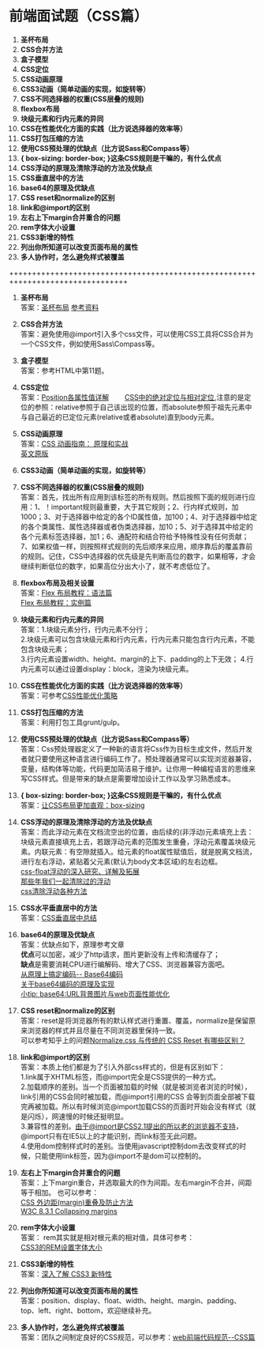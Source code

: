 # 前端面试题（CSS篇）

1. **圣杯布局**
2. **CSS合并方法**
3. **盒子模型**
4. **CSS定位**
5. **CSS动画原理**
6. **CSS3动画（简单动画的实现，如旋转等）**
7. **CSS不同选择器的权重(CSS层叠的规则)**
8. **flexbox布局**
9. **块级元素和行内元素的异同**
10. **CSS在性能优化方面的实践（比方说选择器的效率等）**
11. **CSS打包压缩的方法**
12. **使用CSS预处理的优缺点（比方说Sass和Compass等）**
13. **{ box-sizing: border-box; }这条CSS规则是干嘛的，有什么优点**
14. **CSS浮动的原理及清除浮动的方法及优缺点**
15. **CSS垂直居中的方法**
16. **base64的原理及优缺点**
17. **CSS reset和normalize的区别**
18. **link和@import的区别**
19. **左右上下margin合并重合的问题**  
20. **rem字体大小设置**  
21. **CSS3新增的特性**  
22. **列出你所知道可以改变页面布局的属性**
23. **多人协作时，怎么避免样式被覆盖**

++++++++++++++++++++++++++++++++++++++++++++++++++++++++++++++++++++++++++++++++

1. **圣杯布局**  
   答案：[圣杯布局](http://chen106106.iteye.com/blog/1631865) [参考资料](http://alistapart.com/article/holygrail)  

2. **CSS合并方法**  
   答案：避免使用@import引入多个css文件，可以使用CSS工具将CSS合并为一个CSS文件，例如使用Sass\Compass等。  

3. **盒子模型**  
   答案：参考HTML中第11题。  

4. **CSS定位**  
   答案：[Position各属性值详解](http://www.cnblogs.com/fsjohnhuang/p/3967350.html)　　
   [CSS中的绝对定位与相对定位](http://www.cnblogs.com/jiqing9006/archive/2012/07/26/2610586.html),注意的是定位的参照：relative参照于自己该出现的位置，而absolute参照于祖先元素中与自己最近的已定位元素(relative或者absolute)直到body元素。

5. **CSS动画原理**  
   答案：[CSS 动画指南： 原理和实战 ](http://www.uml.org.cn/html/201110311.asp)  
   [英文原版](https://www.smashingmagazine.com/2011/09/the-guide-to-css-animation-principles-and-examples/#more-105335)

6. **CSS3动画（简单动画的实现，如旋转等）**  

7. **CSS不同选择器的权重(CSS层叠的规则)**  
   答案：首先，找出所有应用到该标签的所有规则。然后按照下面的规则进行应用：1、！important规则最重要，大于其它规则；2、行内样式规则，加1000；3、对于选择器中给定的各个ID属性值，加100；4、对于选择器中给定的各个类属性、属性选择器或者伪类选择器，加10；5、对于选择其中给定的各个元素标签选择器，加1；6、通配符和结合符给予特殊性没有任何贡献；7、如果权值一样，则按照样式规则的先后顺序来应用，顺序靠后的覆盖靠前的规则。记住，CSS中选择器的优先级是先判断高位的数字，如果相等，才会继续判断低位的数字，如果高位分出大小了，就不考虑低位了。

8. **flexbox布局及相关设置**  
    答案：[Flex 布局教程：语法篇](http://www.ruanyifeng.com/blog/2015/07/flex-grammar.html)  
    [Flex 布局教程：实例篇](http://www.ruanyifeng.com/blog/2015/07/flex-examples.html)

9. **块级元素和行内元素的异同**  
    答案：1.块级元素分行，行内元素不分行；  
    2.块级元素可以包含块级元素和行内元素，行内元素只能包含行内元素，不能包含块级元素；  
    3.行内元素设置width、height、margin的上下、padding的上下无效；
    4.行内元素可以通过设置display：block，渲染为块级元素。

10. **CSS在性能优化方面的实践（比方说选择器的效率等）**  
    答案：可参考[CSS性能优化策略](http://fengzheqi.com/2016/03/06/CSS%E6%80%A7%E8%83%BD%E4%BC%98%E5%8C%96%E7%AD%96%E7%95%A5/)

11. **CSS打包压缩的方法**  
    答案：利用打包工具grunt/gulp。

12. **使用CSS预处理的优缺点（比方说Sass和Compass等）**  
    答案：Css预处理器定义了一种新的语言将Css作为目标生成文件，然后开发者就只要使用这种语言进行编码工作了。预处理器通常可以实现浏览器兼容，变量，结构体等功能，代码更加简洁易于维护。让你用一种编程语言的思维来写CSS样式。但是带来的缺点是需要增加设计工作以及学习熟悉成本。  

13. **{ box-sizing: border-box; }这条CSS规则是干嘛的，有什么优点**  
    答案：[让CSS布局更加直观：box-sizing](http://www.cnblogs.com/front-Thinking/p/4394901.html)

14. **CSS浮动的原理及清除浮动的方法及优缺点**  
    答案：而此浮动元素在文档流空出的位置，由后续的(非浮动)元素填充上去：块级元素直接填充上去，若跟浮动元素的范围发生重叠，浮动元素覆盖块级元素。内联元素：有空隙就插入。给元素的float属性赋值后，就是脱离文档流，进行左右浮动，紧贴着父元素(默认为body文本区域)的左右边框。  
    [css-float浮动的深入研究、详解及拓展](http://www.zhangxinxu.com/wordpress/2010/01/css-float%E6%B5%AE%E5%8A%A8%E7%9A%84%E6%B7%B1%E5%85%A5%E7%A0%94%E7%A9%B6%E3%80%81%E8%AF%A6%E8%A7%A3%E5%8F%8A%E6%8B%93%E5%B1%95%E4%B8%80/)  
    [那些年我们一起清除过的浮动](http://www.iyunlu.com/view/css-xhtml/55.html)  
    [css清除浮动各种方法](http://www.cnblogs.com/mizzle/archive/2011/07/14/2105961.html)

15. **CSS水平垂直居中的方法**  
    答案：[CSS垂直居中总结](http://www.cnblogs.com/dojo-lzz/p/4419596.html)

16. **base64的原理及优缺点**  
    答案：优缺点如下，原理参考文章  
    **优点**可以加密，减少了http请求，图片更新没有上传和清缓存了；  
    **缺点**是需要消耗CPU进行编解码、增大了CSS、浏览器兼容方面吧。  
    [从原理上搞定编码-- Base64编码](http://www.cnblogs.com/chengxiaohui/articles/3951129.html)  
    [关于base64编码的原理及实现](http://www.cnblogs.com/hongru/archive/2012/01/14/2321397.html)  
    [小tip: base64:URL背景图片与web页面性能优化](http://www.zhangxinxu.com/wordpress/2012/04/base64-url-image-%E5%9B%BE%E7%89%87-%E9%A1%B5%E9%9D%A2%E6%80%A7%E8%83%BD%E4%BC%98%E5%8C%96/)

17. **CSS reset和normalize的区别**  
    答案：reset是将浏览器所有的默认样式进行重置、覆盖，normalize是保留原来浏览器的样式并且尽量在不同浏览器里保持一致。  
    可以参考知乎上的问题[Normalize.css 与传统的 CSS Reset 有哪些区别？](http://www.zhihu.com/question/20094066)

18. **link和@import的区别**  
    答案：本质上他们都是为了引入外部css样式的，但是有区别如下：  
    1.link属于XHTML标签，而@import完全是CSS提供的一种方式。  
    2.加载顺序的差别。当一个页面被加载的时候（就是被浏览者浏览的时候），link引用的CSS会同时被加载，而@import引用的CSS 会等到页面全部被下载完再被加载。所以有时候浏览@import加载CSS的页面时开始会没有样式（就是闪烁），网速慢的时候还挺明显。  
    3.兼容性的差别。由于@import是CSS2.1提出的所以老的浏览器不支持，@import只有在IE5以上的才能识别，而link标签无此问题。  
    4.使用dom控制样式时的差别。当使用javascript控制dom去改变样式的时候，只能使用link标签，因为@import不是dom可以控制的。  

19. **左右上下margin合并重合的问题**  
    答案：上下margin重合，并选取最大的作为间距。左右margin不合并，间距等于相加。
    也可以参考：  
    [CSS 外边距(margin)重叠及防止方法](http://www.hujuntao.com/web/css/css-margin-overlap.html)  
    [W3C  8.3.1 Collapsing margins](https://www.w3.org/TR/2011/REC-CSS2-20110607/box.html#collapsing-margins)  

20. **rem字体大小设置**  
    答案： rem其实就是相对根元素<html>的相对值，具体可参考：  
    [CSS3的REM设置字体大小](http://www.w3cplus.com/css3/define-font-size-with-css3-rem)

21. **CSS3新增的特性**  
    答案：[深入了解 CSS3 新特性](http://www.ibm.com/developerworks/cn/web/1202_zhouxiang_css3/index.html)

22. **列出你所知道可以改变页面布局的属性**  
    答案：position、display、float、width、height、margin、padding、top、left、right、bottom，欢迎继续补充。

23. **多人协作时，怎么避免样式被覆盖**  
    答案：团队之间制定良好的CSS规范，可以参考：[web前端代码规范--CSS篇](http://fengzheqi.com/2016/03/06/web%E5%89%8D%E7%AB%AF%E4%BB%A3%E7%A0%81%E8%A7%84%E8%8C%83--CSS%E7%AF%87/)
